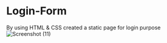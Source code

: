 # Login-Form
By using HTML &amp; CSS created a static page for login purpose
![Screenshot (11)](https://github.com/Gaibusha/Login-Form/assets/112068786/0f519271-0fb3-401e-bd72-e0f8433c31c9)
